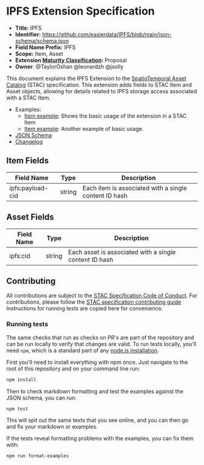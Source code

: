 # IPFS Extension Specification

- **Title:** IPFS
- **Identifier:** <https://github.com/easierdata/IPFS/blob/main/json-schema/schema.json>
- **Field Name Prefix:** IPFS 
- **Scope:** Item, Asset
- **Extension [Maturity Classification](https://github.com/radiantearth/stac-spec/tree/master/extensions/README.md#extension-maturity):** Proposal
- **Owner**: @TaylorOshan @leonardzh @jsolly 

This document explains the IPFS Extension to the [SpatioTemporal Asset Catalog](https://github.com/radiantearth/stac-spec) (STAC) specification.
This extension adds fields to STAC Item and Asset objects, allowing for details related to IPFS storage access associated with a STAC Item.

- Examples:
  - [Item example](examples/item.json): Shows the basic usage of the extension in a STAC Item
  - [Item example](examples/item2.json): Another example of basic usage.
- [JSON Schema](json-schema/schema.json)
- [Changelog](./CHANGELOG.md)

## Item Fields

| Field Name           | Type                      | Description |
| -------------------- | ------------------------- | ----------- |
| ipfs:payload-cid         | string | Each item is associated with a single content ID hash |

## Asset Fields
| Field Name           | Type                      | Description |
| -------------------- | ------------------------- | ----------- |
| ipfs:cid   | string                    | Each asset is associated with a single content ID hash |

## Contributing

All contributions are subject to the
[STAC Specification Code of Conduct](https://github.com/radiantearth/stac-spec/blob/master/CODE_OF_CONDUCT.md).
For contributions, please follow the
[STAC specification contributing guide](https://github.com/radiantearth/stac-spec/blob/master/CONTRIBUTING.md) Instructions
for running tests are copied here for convenience.

### Running tests

The same checks that run as checks on PR's are part of the repository and can be run locally to verify that changes are valid. 
To run tests locally, you'll need `npm`, which is a standard part of any [node.js installation](https://nodejs.org/en/download/).

First you'll need to install everything with npm once. Just navigate to the root of this repository and on 
your command line run:
```bash
npm install
```

Then to check markdown formatting and test the examples against the JSON schema, you can run:
```bash
npm test
```

This will spit out the same texts that you see online, and you can then go and fix your markdown or examples.

If the tests reveal formatting problems with the examples, you can fix them with:
```bash
npm run format-examples
```
